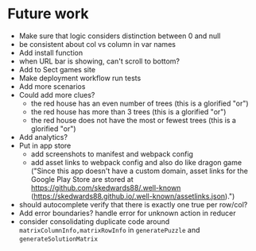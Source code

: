 # Future work

- Make sure that logic considers distinction between 0 and null
- be consistent about col vs column in var names
- Add install function
- when URL bar is showing, can't scroll to bottom?
- Add to Sect games site
- Make deployment workflow run tests
- Add more scenarios
- Could add more clues?
  - the red house has an even number of trees (this is a glorified "or")
  - the red house has more than 3 trees (this is a glorified "or")
  - the red house does not have the most or fewest trees (this is a glorified "or")
- Add analytics?
- Put in app store
  - add screenshots to manifest and webpack config
  - add asset links to webpack config and also do like dragon game ("Since this app doesn't have a custom domain, asset links for the Google Play Store are stored at https://github.com/skedwards88/.well-known (https://skedwards88.github.io/.well-known/assetlinks.json).")
- should autocomplete verify that there is exactly one true per row/col?
- Add error boundaries? handle error for unknown action in reducer
- consider consolidating duplicate code around `matrixColumnInfo,matrixRowInfo` in `generatePuzzle` and `generateSolutionMatrix`
